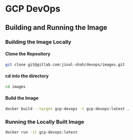# GCP DevOps

## Building and Running the Image

### Building the Image Locally

#### Clone the Repository

```bash
git clone git@gitlab.com:jinal-shah/devops/images.git
```

#### cd into the directory

```bash
cd images
```

#### Build the Image

```bash
docker build --target gcp-devops -t gcp-devops:latest .
```

### Running the Locally Built Image

```bash
docker run -it gcp-devops:latest
```
